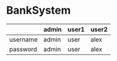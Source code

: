 # BankSystem


|   | admin | user1 | user2 |
| ------------- | ------------- | ------------- | ------------- |
| username  | admin  | user  | alex  |
| password  | admin  | user  | alex  |

